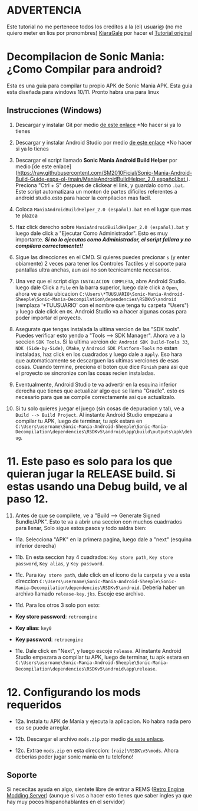 # ADVERTENCIA
Este tutorial no me pertenece todos los creditos a la (el) usuari@ (no me quiero meter en lios por pronombres) [KiaraGale](https://github.com/KiaraGale) por hacer el [Tutorial original](https://github.com/KiaraGale/Sonic-Mania-Android-Build-Guide)

# Decompilacion de Sonic Mania: ¿Como Compilar para android?

Esta es una guia para compilar tu propio APK de Sonic Mania APK. Esta guia esta diseñada para windows 10/11. Pronto habra una para linux

## Instrucciones (Windows)

1. Descargar y instalar Git por medio [de este enlace](https://gitforwindows.org/) *No hacer si ya lo tienes

2. Descargar y instalar Android Studio por medio [de este enlace](https://developer.android.com/studio) *No hacer si ya lo tienes

3. Descargar el script llamado **Sonic Mania Android Build Helper** por medio [de este enlace]([https://raw.githubusercontent.com/SM2010Ficial/Sonic-Mania-Android-Build-Guide-espa-ol-/main/ManiaAndroidBuildHelper_2.0 español.bat ](https://raw.githubusercontent.com/SM2010Ficial/Sonic-Mania-Android-Build-Guide-espa-ol-/main/ManiaAndroidBuildHelper_2.0%20(espa%C3%B1ol).bat)). Preciona "Ctrl + S" despues de clickear el link, y guardalo como `.bat`. Este script automatizara un monton de partes dificiles referentes a android studio.esto para hacer la compilacion mas facil.

4. Coloca `ManiaAndroidBuildHelper_2.0 (español).bat` en el lugar que mas te plazca

5. Haz click derecho sobre `ManiaAndroidBuildHelper_2.0 (español).bat` y luego dale click a "Ejecutar Como Administrador". Esto es muy importante. ***Si no lo ejecutas como Administrador, el script fallara y no compilara correctamente!!***

6. Sigue las direcciones en el CMD. Si quieres puedes precionar `s` (y enter obiamente) 2 veces para tener los Controles Tactiles y el soporte para pantallas ultra anchas, aun asi no son tecnicamente necesarios.

7. Una vez que el script diga `INSTALACION COMPLETA`, abre Android Studio. luego dale Click a `File` en la barra superior, luego dale click a `Open`, ahora ve a esta ubicacion `C:\Users\*TUUSUARIO\Sonic-Mania-Android-Sheeple\Sonic-Mania-Decompilation\dependencies\RSDKv5\android` (remplaza '*TUUSUARIO' con el nombre que tenga tu carpeta "Users") y luego dale click en `OK`. Android Studio va a hacer algunas cosas para poder importar el proyecto.

8. Asegurate que tengas instalada la ultima vercion de las "SDK tools". Puedes verificar esto yendo a "Tools --> SDK Manager". Ahora ve a la seccion `SDK Tools`. Si la ultima vercion de: `Android SDK Build-Tools 33`, `NDK (Side-by-Side)`, `CMake`, y `Android SDK Platform-Tools` no estan instaladas, haz click en los cuadrados y luego dale a `Apply`. Eso hara que automaticamente se descarguen las ultimas verciones de esas cosas. Cuando termine, preciona el boton que dice `Finish` para asi que el proyecto se sincronize con las cosas recien instaladas.

9. Eventualmente, Android Studio te va advertir en la esquina inferior derecha que tienes que actualizar algo que se llama "Gradle". esto es  necesario para que se compile correctamente asi que actualizalo.

10. Si tu solo quieres juegar el juego (sin cosas de depuracion y tal), ve a `Build --> Build Project`. Al instante Android Studio empezara a compilar tu APK, luego de terminar, tu apk estara en `C:\Users\username\Sonic-Mania-Android-Sheeple\Sonic-Mania-Decompilation\dependencies\RSDKv5\android\app\build\outputs\apk\debug`.

# 11. Este paso es solo para los que quieran jugar la RELEASE build. Si estas usando una Debug build, ve al paso 12.

11. Antes de que se compilete, ve a "Build --> Generate Signed Bundle/APK". Esto te va a abrir una seccion con muchos cuadrrados para llenar, Solo sigue estos pasos y todo saldra bien:
- 11a. Selecciona "APK" en la primera pagina, luego dale a "next" (esquina inferior derecha)

- 11b. En esta seccion hay 4 cuadrados: `Key store path`, `Key store password`, `Key alias`, y `Key password`.

- 11c. Para `Key store path`, dale click en el icono de la carpeta y ve a esta direccion `C:\Users\username\Sonic-Mania-Android-Sheeple\Sonic-Mania-Decompilation\dependencies\RSDKv5\android`. Deberia haber un archivo llamado `release-key.jks`. Escoje ese archivo.

- 11d. Para los otros 3 solo pon esto:
- **Key store password**: `retroengine`
- **Key alias**: `key0`
- **Key password**: `retroengine`

- 11e. Dale click en "Next", y luego escoje `release`. Al instante Android Studio empezara a compilar tu APK, luego de terminar, tu apk estara en `C:\Users\username\Sonic-Mania-Android-Sheeple\Sonic-Mania-Decompilation\dependencies\RSDKv5\android\app\release`.

# 12. Configurando los mods requeridos
- 12a. Instala tu APK de Mania y ejecuta la aplicacion. No habra nada pero eso se puede arreglar.

- 12b. Descargar el archivo `mods.zip` por medio [de este enlace](https://www.dropbox.com/s/czghcw7ps128qtj/mods.zip?dl=0).

- 12c. Extrae `mods.zip` en esta direccion: `[raiz]\RSDK\v5\mods`. Ahora deberias poder jugar sonic mania en tu telefono!

## Soporte

Si nececitas ayuda en algo, sientete libre de entrar a REMS ([Retro Engine Modding Server](http://dc.railgun.works/retroengine)) (aunque si vas a hacer esto tienes que saber ingles ya que hay muy pocos hispanohablantes en el servidor)

